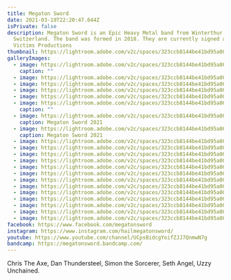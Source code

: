 ```yaml
---
title: Megaton Sword
date: 2021-03-19T22:20:47.644Z
isPrivate: false
description: Megaton Sword is an Epic Heavy Metal band from Winterthur,
  Switzerland. The band was formed in 2018. They are currently signed at Dying
  Victims Productions
thumbnail: https://lightroom.adobe.com/v2c/spaces/323ccb8144be41bd95a00bec4c4a31fc/assets/98cdb395245c99cbd4b244d5694ff062/revisions/eb92d40dd81240a4bae5dbb83c0abcb8/renditions/cf182bf24349e49d50cbdd24736042c2
galleryImages:
  - image: https://lightroom.adobe.com/v2c/spaces/323ccb8144be41bd95a00bec4c4a31fc/assets/98cdb395245c99cbd4b244d5694ff062/revisions/eb92d40dd81240a4bae5dbb83c0abcb8/renditions/cf182bf24349e49d50cbdd24736042c2
    caption: ""
  - image: https://lightroom.adobe.com/v2c/spaces/323ccb8144be41bd95a00bec4c4a31fc/assets/11968d52a9f8ff70431e5d069684998a/revisions/ff7adea354ff46038e2214464faf0820/renditions/4d55f11002634d090f984dd9aa61b8b7
  - image: https://lightroom.adobe.com/v2c/spaces/323ccb8144be41bd95a00bec4c4a31fc/assets/c604ac1c07060e1a198d6b72aec7ac95/revisions/59991acd57984c22b93c4425fd9587db/renditions/0e32dbd2dd92932813e81e511c200af6
  - image: https://lightroom.adobe.com/v2c/spaces/323ccb8144be41bd95a00bec4c4a31fc/assets/ab20db884625753dba1b5f4c90bc0cc4/revisions/56fe9d3f55b740938af47b1c4cc826bc/renditions/a0d75092bcbced0118c2fa8a9850dfe2
  - image: https://lightroom.adobe.com/v2c/spaces/323ccb8144be41bd95a00bec4c4a31fc/assets/245b11b2085f82f520b57344af5aa2f8/revisions/26ffc9b532b64fb1a49785bf598dc301/renditions/65d73f11a1822f2a277fe1893e1ff692
  - image: https://lightroom.adobe.com/v2c/spaces/323ccb8144be41bd95a00bec4c4a31fc/assets/59ba0d355719ac1208f5a49cb2dd9b5f/revisions/b1801676abdc4dcfb741f2a6dfc71d13/renditions/0d1a78a8cbd82d247423118d562911fd
    caption: ""
  - image: https://lightroom.adobe.com/v2c/spaces/323ccb8144be41bd95a00bec4c4a31fc/assets/e0dc98fac48c03d6f75dc78efabc086c/revisions/dfc7f3ccf0a74d4f9166c4c2476a99c8/renditions/89bbf118217cee1174e04905f85c53a5
    caption: Megaton Sword 2021
  - image: https://lightroom.adobe.com/v2c/spaces/323ccb8144be41bd95a00bec4c4a31fc/assets/6e54ef04c636b9b2668a9516e0b5c52b/revisions/49dd39475f7546dcb9b4f4c5880f7c8e/renditions/c528a16e6f3f24ba1f8c9dbc07fe7a24
    caption: Megaton Sword 2021
  - image: https://lightroom.adobe.com/v2c/spaces/323ccb8144be41bd95a00bec4c4a31fc/assets/8d620055b14a5d1e04b82ac49553a379/revisions/cef0a59939f84e3fb97ab60538aa485d/renditions/bb015296d5bf4622dee3b1c7dc32c2e9
  - image: https://lightroom.adobe.com/v2c/spaces/323ccb8144be41bd95a00bec4c4a31fc/assets/9ae48246d85ba7688e7011c01cc6947c/revisions/e5eec55437fe44fe92310e8abe7a9997/renditions/ca9bffaeb653f8223f5abd3b2644b6af
  - image: https://lightroom.adobe.com/v2c/spaces/323ccb8144be41bd95a00bec4c4a31fc/assets/74d5be556195cfedbb0862cf79fd27ba/revisions/a241097f5bfd40ee8d16ad3b6a2b788f/renditions/a1388c40b3020679f227b7ad55cee939
  - image: https://lightroom.adobe.com/v2c/spaces/323ccb8144be41bd95a00bec4c4a31fc/assets/3a9ed34b7a8dae83508f5a503facfffa/revisions/8a753183bf9e4bcc9fb6d02280a88d34/renditions/d1f61c4a27ff6ef118402ba465022404
  - image: https://lightroom.adobe.com/v2c/spaces/323ccb8144be41bd95a00bec4c4a31fc/assets/737a595af7d10cae54b7815145628075/revisions/4c5753ec9aeb47d1b44ef7930df6a2df/renditions/2c1715a50b324f2b0a518912500f6b25
  - image: https://lightroom.adobe.com/v2c/spaces/323ccb8144be41bd95a00bec4c4a31fc/assets/ebabca388b53361bc1924ec4603cfe89/revisions/49978ccb63d14150a7e25d2a19b2264a/renditions/ca4888ecf247d6e46962d7866801c6e4
  - image: https://lightroom.adobe.com/v2c/spaces/323ccb8144be41bd95a00bec4c4a31fc/assets/ad6fa7d95268a18159866b1658883a5c/revisions/1f88404e87c14d8f9bbf2d38396b80db/renditions/c83b1744e7be0d1de6f4a4ae5eb37f7a
  - image: https://lightroom.adobe.com/v2c/spaces/323ccb8144be41bd95a00bec4c4a31fc/assets/6d811b89916b80744473797443f6be88/revisions/d6096816552a42b3ac637becd3cd2bc7/renditions/5780c2be53a996f210a54e281620089d
  - image: https://lightroom.adobe.com/v2c/spaces/323ccb8144be41bd95a00bec4c4a31fc/assets/d0f909073e18c51286456039eb226ac3/revisions/6845433fb9c94e7496cf294f45161ec0/renditions/a87020c4f404bd7f5ad823ddc89a3120
  - image: https://lightroom.adobe.com/v2c/spaces/323ccb8144be41bd95a00bec4c4a31fc/assets/5839b43f2745ad5397ca656f58988999/revisions/0a9bca3f82974cefadc237c7eeca6193/renditions/03bae370c20571b192cb4252f5ba3144
  - image: https://lightroom.adobe.com/v2c/spaces/323ccb8144be41bd95a00bec4c4a31fc/assets/d554d1a1156f743dbf1557de6b011c7e/revisions/72af3682b7c74bf4b6ccf9e4542dc2af/renditions/f875929b73979c4f983094120d770cb9
  - image: https://lightroom.adobe.com/v2c/spaces/323ccb8144be41bd95a00bec4c4a31fc/assets/d42ca193e408489efa04331b0a442b4b/revisions/97e2615a1c8b48b98d3269023615be03/renditions/e3f4d61086ecc67866ee84a3536fe793
  - image: https://lightroom.adobe.com/v2c/spaces/323ccb8144be41bd95a00bec4c4a31fc/assets/e8c1601aeb6a4f417f31b42604c72f86/revisions/3d473d602e5f43a1a558783b418ccd4d/renditions/6ea6c9874905ff4689926d88ed37812f
facebook: https://www.facebook.com/megatonsword
instagram: https://www.instagram.com/hailmegatonsword/
youtube: https://www.youtube.com/channel/UCpsBidcgYoifZJJ7QnmwN7g
bandcamp: https://megatonsword.bandcamp.com/
---
```

Chris The Axe, Dan Thundersteel, Simon the Sorcerer, Seth Angel, Uzzy Unchained.
